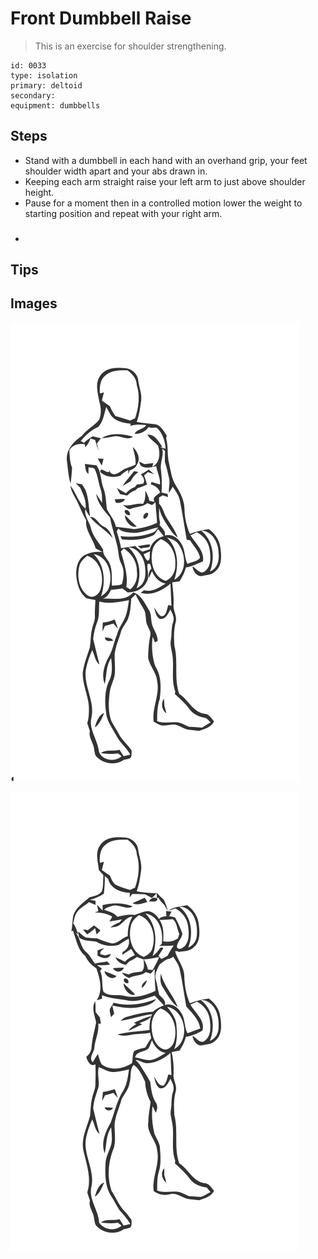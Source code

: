 # Front Dumbbell Raise
> This is an exercise for shoulder strengthening.

``` 
id: 0033 
type: isolation 
primary: deltoid 
secondary:  
equipment: dumbbells 
``` 

## Steps

 - Stand with a dumbbell in each hand with an overhand grip, your feet shoulder width apart and your abs drawn in.
 - Keeping each arm straight raise your left arm to just above shoulder height.
 - Pause for a moment then in a controlled motion lower the weight to starting position and repeat with your right arm.
 - <h3></h3>

## Tips


## Images

![](./../svg/0033-relaxation.svg)

![](./../svg/0033-tension.svg)
